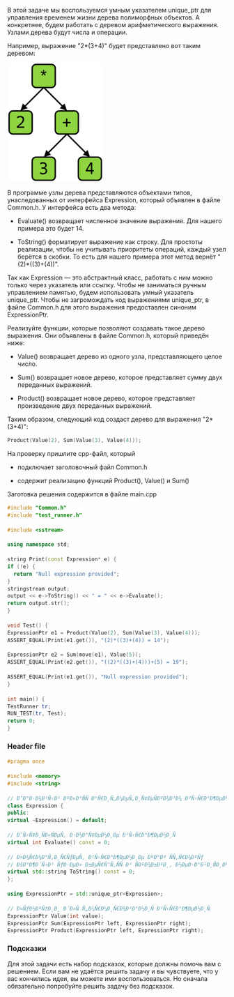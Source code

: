 В этой задаче мы воспользуемся умным указателем unique_ptr для управления временем жизни дерева полиморфных объектов. А конкретнее, будем работать с деревом арифметического выражения. Узлами дерева будут числа и операции.

Например, выражение "2*(3+4)" будет представлено вот таким деревом:

![alt text](https://github.com/Hrodvintir/-basics-of-c-plus-plus-development-brown-belt/blob/main/week3/09%20Programming%20Assignment/source/EeaWw_ZJEeilxxL_ZeRz_A_75fbca3acbde22cfd3e622279aadab79_tree.png)

В программе узлы дерева представляются объектами типов, унаследованных от интерфейса Expression, который объявлен в файле Common.h. У интерфейса есть два метода:

 - Evaluate() возвращает численное значение выражения. Для нашего примера это будет 14.

 - ToString() форматирует выражение как строку. Для простоты реализации, чтобы не учитывать приоритеты операций, каждый узел берётся в скобки. То есть для нашего примера этот метод вернёт "(2)*((3)+(4))".

Так как Expression — это абстрактный класс, работать с ним можно только через указатель или ссылку. Чтобы не заниматься ручным управлением памятью, будем использовать умный указатель unique_ptr. Чтобы не загромождать код выражениями unique_ptr<Expression>, в файле Common.h для этого выражения предоставлен синоним ExpressionPtr.
  
  Реализуйте функции, которые позволяют создавать такое дерево выражения. Они объявлены в файле Common.h, который приведён ниже:

 - Value() возвращает дерево из одного узла, представляющего целое число.

 - Sum() возвращает новое дерево, которое представляет сумму двух переданных выражений.

 - Product() возвращает новое дерево, которое представляет произведение двух переданных выражений.

Таким образом, следующий код создаст дерево для выражения "2*(3+4)":
  
  ```c++ 
  Product(Value(2), Sum(Value(3), Value(4)));
  ```
  На проверку пришлите cpp-файл, который

 - подключает заголовочный файл Common.h

 - содержит реализацию функций Product(), Value() и Sum()

Заготовка решения содержится в файле main.cpp
  ```c++
  #include "Common.h"
#include "test_runner.h"

#include <sstream>

using namespace std;

string Print(const Expression* e) {
  if (!e) {
    return "Null expression provided";
  }
  stringstream output;
  output << e->ToString() << " = " << e->Evaluate();
  return output.str();
}

void Test() {
  ExpressionPtr e1 = Product(Value(2), Sum(Value(3), Value(4)));
  ASSERT_EQUAL(Print(e1.get()), "(2)*((3)+(4)) = 14");

  ExpressionPtr e2 = Sum(move(e1), Value(5));
  ASSERT_EQUAL(Print(e2.get()), "((2)*((3)+(4)))+(5) = 19");

  ASSERT_EQUAL(Print(e1.get()), "Null expression provided");
}

int main() {
  TestRunner tr;
  RUN_TEST(tr, Test);
  return 0;
}
  ```
  ### Header file ### 
  ```c++
  #pragma once

#include <memory>
#include <string>

// Ð‘Ð°Ð·Ð¾Ð²Ñ‹Ð¹ ÐºÐ»Ð°ÑÑ Ð°Ñ€Ð¸Ñ„Ð¼ÐµÑ‚Ð¸Ñ‡ÐµÑÐºÐ¾Ð³Ð¾ Ð²Ñ‹Ñ€Ð°Ð¶ÐµÐ½Ð¸Ñ
class Expression {
public:
  virtual ~Expression() = default;

  // Ð’Ñ‹Ñ‡Ð¸ÑÐ»ÑÐµÑ‚ Ð·Ð½Ð°Ñ‡ÐµÐ½Ð¸Ðµ Ð²Ñ‹Ñ€Ð°Ð¶ÐµÐ½Ð¸Ñ
  virtual int Evaluate() const = 0;

  // Ð¤Ð¾Ñ€Ð¼Ð°Ñ‚Ð¸Ñ€ÑƒÐµÑ‚ Ð²Ñ‹Ñ€Ð°Ð¶ÐµÐ½Ð¸Ðµ ÐºÐ°Ðº ÑÑ‚Ñ€Ð¾ÐºÑƒ
  // ÐšÐ°Ð¶Ð´Ñ‹Ð¹ ÑƒÐ·ÐµÐ» Ð±ÐµÑ€Ñ‘Ñ‚ÑÑ Ð² ÑÐºÐ¾Ð±ÐºÐ¸, Ð½ÐµÐ·Ð°Ð²Ð¸ÑÐ¸Ð¼Ð¾ Ð¾Ñ‚ Ð¿Ñ€Ð¸Ð¾Ñ€Ð¸Ñ‚ÐµÑ‚Ð°
  virtual std::string ToString() const = 0;
};

using ExpressionPtr = std::unique_ptr<Expression>;

// Ð¤ÑƒÐ½ÐºÑ†Ð¸Ð¸ Ð´Ð»Ñ Ñ„Ð¾Ñ€Ð¼Ð¸Ñ€Ð¾Ð²Ð°Ð½Ð¸Ñ Ð²Ñ‹Ñ€Ð°Ð¶ÐµÐ½Ð¸Ñ
ExpressionPtr Value(int value);
ExpressionPtr Sum(ExpressionPtr left, ExpressionPtr right);
ExpressionPtr Product(ExpressionPtr left, ExpressionPtr right);
  
  ```
  ### Подсказки ###
Для этой задачи есть набор подсказок, которые должны помочь вам с решением. Если вам не удаётся решить задачу и вы чувствуете, что у вас кончились идеи, вы можете ими воспользоваться. Но сначала обязательно попробуйте решить задачу без подсказок.
  
 <object data="https://github.com/Hrodvintir/-basics-of-c-plus-plus-development-brown-belt/blob/main/week3/09%20Programming%20Assignment/source/V6IquPbhEei5Kg7DUflKxA_57ce4310f6e111e882cf5b014df25ce8__________-1.pdf" width="1000" height="1000" type='application/pdf'></object>



